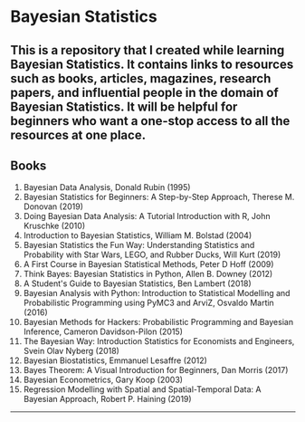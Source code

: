 # Bayesian Statistics
This is a repository that I created while learning Bayesian Statistics. It contains links to resources such as books, articles, magazines, research papers, and influential people in the domain of Bayesian Statistics. It will be helpful for beginners who want a one-stop access to all the resources at one place.
---
## Books
1. Bayesian Data Analysis, Donald Rubin (1995)
2. Bayesian Statistics for Beginners: A Step-by-Step Approach, Therese M. Donovan (2019)
3. Doing Bayesian Data Analysis: A Tutorial Introduction with R, John Kruschke (2010)
4. Introduction to Bayesian Statistics, William M. Bolstad (2004)
5. Bayesian Statistics the Fun Way: Understanding Statistics and Probability with Star Wars, LEGO, and Rubber Ducks, Will Kurt (2019)
6. A First Course in Bayesian Statistical Methods, Peter D Hoff (2009)
7. Think Bayes: Bayesian Statistics in Python, Allen B. Downey (2012)
8. A Student's Guide to Bayesian Statistics, Ben Lambert (2018)
9. Bayesian Analysis with Python: Introduction to Statistical Modelling and Probabilistic Programming using PyMC3 and ArviZ, Osvaldo Martin (2016)
10. Bayesian Methods for Hackers: Probabilistic Programming and Bayesian Inference, Cameron Davidson-Pilon (2015)
11. The Bayesian Way: Introduction Statistics for Economists and Engineers, Svein Olav Nyberg (2018)
12. Bayesian Biostatistics, Emmanuel Lesaffre (2012)
13. Bayes Theorem: A Visual Introduction for Beginners, Dan Morris (2017)
14. Bayesian Econometrics, Gary Koop (2003)
15. Regression Modelling with Spatial and Spatial-Temporal Data: A Bayesian Approach, Robert P. Haining (2019)
---
